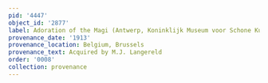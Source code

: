```yaml
---
pid: '4447'
object_id: '2877'
label: Adoration of the Magi (Antwerp, Koninklijk Museum voor Schone Kunsten)
provenance_date: '1913'
provenance_location: Belgium, Brussels
provenance_text: Acquired by M.J. Langereld
order: '0008'
collection: provenance
---
```

